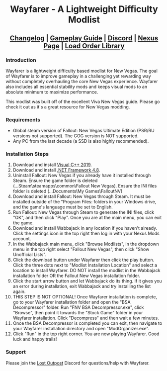 <div align="center">

# Wayfarer - A Lightweight Difficulty Modlist
  
## [Changelog](https://github.com/Ender108/Wayfarer---A-Wabbajack-Modlist-for-New-Vegas/blob/main/CHANGELOG.md) | [Gameplay Guide](https://github.com/Ender108/Wayfarer/blob/main/GAMEPLAY.md) | [Discord](https://discord.gg/WF66mMu) | [Nexus Page](https://www.nexusmods.com/newvegas/mods/80133) | [Load Order Library](https://loadorderlibrary.com/lists/wayfarer)
  
 </div>

### Introduction

Wayfarer is a lightweight difficulty based modlist for New Vegas. The goal of Wayfarer is to improve gameplay in a challenging yet rewarding way without completely overhauling the core New Vegas experience. Wayfarer also includes all essential stability mods and keeps visual mods to an absolute minimum to maximize performance.

This modlist was built off of the excellent Viva New Vegas guide. Please go check it out as it's a great resource for New Vegas modding.

### Requirements

- Global steam version of Fallout: New Vegas Ultimate Edition (PSR/RU versions not supported). The GOG version is NOT supported.
- Any PC from the last decade (a SSD is also highly recommended).


### Installation Steps

1. Download and install [Visual C++ 2019](https://aka.ms/vs/16/release/vc_redist.x64.exe).
2. Download and install [.NET Framework 4.8](https://dotnet.microsoft.com/en-us/download/dotnet-framework/thank-you/net48-web-installer).
3. Uninstall Fallout: New Vegas if you already have it installed through Steam. Ensure the game folder is deleted (...Steam\steamapps\common\Fallout New Vegas). Ensure the INI files folder is deleted (...Documents\My Games\FalloutNV)
4. Download and install Fallout: New Vegas through Steam. It must be installed outside of the "Program Files: folders in your Windows drive, and the game's language must be set to English.
5. Run Fallout: New Vegas through Steam to generate the INI files, click "OK", and then click "Play". Once you are at the main menu, you can exit the game.
6. Download and install Wabbajack in any location if you haven't already. Click the settings icon in the top right then log in with your Nexus Mods account.
7. In the Wabbajack main menu, click "Browse Modlists", in the dropdown menu in the top right select "Fallout New Vegas", then click "Show Unofficial Lists".
8. Click the download button under Wayfarer then click the play button. Click the three dots next to "Modlist Installation Location" and select a location to install Wayfarer. DO NOT install the modlist in the Wabbajack installation folder OR the Fallout New Vegas installation folder.
9. Click the start arrow button and let Wabbajack do its thing. If it gives you an error during installation, exit Wabbajack and try installing the list again.
10. THIS STEP IS NOT OPTIONAL! Once Wayfarer installation is complete, go to your Wayfarer installation folder and open the "BSA Decompressor" folder. Run "FNV BSA Decompressor.exe", click "Browse", then point it towards the "Stock Game" folder in your Wayfarer installation. Click "Decompress" and then wait a few minutes.
10. Once the BSA Decompressor is completed you can exit, then navigate to your Wayfarer installation directory and open "ModOrganizer.exe".
11. Click "Run" in the top right corner. You are now playing Wayfarer. Good luck and happy trails!


### Support
Please join the [Lost Outpost](https://discord.com/invite/WF66mMu) Discord for questions/help with Wayfarer.
